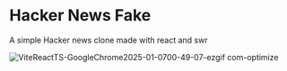 # Hacker News Fake

A simple Hacker news clone made with react and swr

![ViteReactTS-GoogleChrome2025-01-0700-49-07-ezgif com-optimize](https://github.com/user-attachments/assets/be618040-819b-4056-829a-f62b81eda599)
